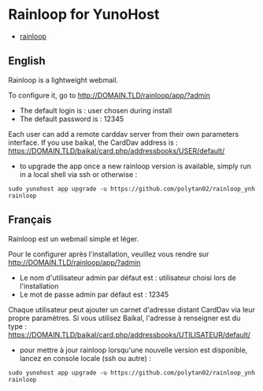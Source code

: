 # Rainloop for YunoHost 
 
* [rainloop](http://rainloop.net/ )
 
## English
Rainloop is a lightweight webmail. 
 
To configure it, go to http://DOMAIN.TLD/rainloop/app/?admin 
 
- The default login is : user chosen during install 
- The default password is : 12345 
 
Each user can add a remote carddav server from their own parameters interface. 
If you use baikal, the CardDav address is : 
https://DOMAIN.TLD/baikal/card.php/addressbooks/USER/default/
 
- to upgrade the app once a new rainloop version is available, simply run in a local shell via ssh or otherwise :

``sudo yunohost app upgrade -u https://github.com/polytan02/rainloop_ynh rainloop``

 
## Français 
Rainloop est un webmail simple et léger. 
 
Pour le configurer après l'installation, veuillez vous rendre sur http://DOMAIN.TLD/rainloop/app/?admin 
 
- Le nom d'utilisateur admin par défaut est : utilisateur choisi lors de l'installation
- Le mot de passe admin par défaut est : 12345 
 
Chaque utilisateur peut ajouter un carnet d'adresse distant CardDav via leur propre paramètres. 
Si vous utilisez Baikal, l'adresse à renseigner est du type : 
https://DOMAIN.TLD/baikal/card.php/addressbooks/UTILISATEUR/default/ 


- pour mettre à jour rainloop lorsqu'une nouvelle version est disponible, lancez en console locale (ssh ou autre) :

``sudo yunohost app upgrade -u https://github.com/polytan02/rainloop_ynh rainloop``

